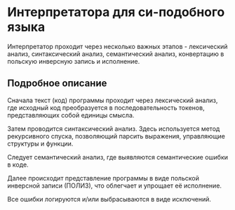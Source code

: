 # Интерпретатора для си-подобного языка

Интерпретатор проходит через несколько важных этапов - лексический анализ, синтаксический анализ, семантический анализ, конвертацию в польскую инверсную запись и исполнение. 

## Подробное описание

Сначала текст (код) программы  проходит через лексический анализ, где исходный код преобразуется в последовательность токенов, представляющих собой единицы смысла. 

Затем проводится синтаксический анализ. Здесь используется метод рекурсивного спуска, позволяющий парсить выражения, управляющие структуры и функции. 

Следует семантический анализ, где выявляются семантические ошибки в коде.

Далее происходит представление программы в виде польской инверсной записи (ПОЛИЗ), что облегчает и упрощает её исполнение.

Все ошибки логируются и/или выбрасываются в виде исключений.
